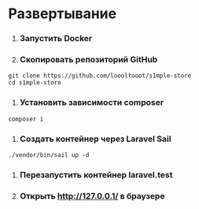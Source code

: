 # Развертывание

1. ### Запустить Docker

1. ### Скопировать репозиторий GitHub
```console
git clone https://github.com/loooltooot/s1mple-store
cd s1mple-store
```
1. ### Установить зависимоcти composer
```console
composer i
```
1. ### Создать контейнер через Laravel Sail
```console
./vendor/bin/sail up -d
```
1. ### Перезапустить контейнер laravel.test
1. ### Открыть http://127.0.0.1/ в браузере